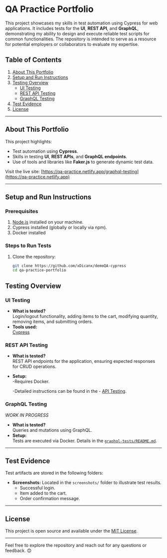 # QA Practice Portfolio

This project showcases my skills in test automation using Cypress for web applications. It includes tests for the **UI**, **REST API**, and **GraphQL**, demonstrating my ability to design and execute reliable test scripts for common functionalities. The repository is intended to serve as a resource for potential employers or collaborators to evaluate my expertise.

## Table of Contents

1. [About This Portfolio](#about-this-portfolio)
2. [Setup and Run Instructions](#setup-and-run-instructions)
3. [Testing Overview](#testing-overview)
    - [UI Testing](#ui-testing)
    - [REST API Testing](#rest-api-testing)
    - [GraphQL Testing](#graphql-testing)
4. [Test Evidence](#test-evidence)
5. [License](#license)

---

## About This Portfolio

This project highlights:
- Test automation using **Cypress**.
- Skills in testing **UI**, **REST APIs**, and **GraphQL endpoints**.
- Use of tools and libraries like **Faker.js** to generate dynamic test data.

Visit the live site: [https://qa-practice.netlify.app/graphql-testing](https://qa-practice.netlify.app)

---

## Setup and Run Instructions

### Prerequisites

1. [Node.js](https://nodejs.org/) installed on your machine.
2. Cypress installed (globally or locally via npm).
3. Docker installed

### Steps to Run Tests

1. Clone the repository:
   ```bash
   git clone https://github.com/xDicanx/demoQA-cypress
   cd qa-practice-portfolio


## Testing Overview

### UI Testing

- **What is tested?**  
  Login/logout functionality, adding items to the cart, modifying quantity, removing items, and submitting orders.  
- **Tools used:**  
  [Cypress](https://www.cypress.io/)  

### REST API Testing

- **What is tested?**  
  REST API endpoints for the application, ensuring expected responses for CRUD operations.  
- **Setup:**  
  -Requires Docker.
  
  -Detailed instructions can be found in the - [API Testing](https://github.com/xDicanx/demoQA-cypress/tree/main/cypress/e2e/API%20testing).  

### GraphQL Testing 
*WORK IN PROGRESS*
- **What is tested?**  
  Queries and mutations using GraphQL.  
- **Setup:**  
  Tests are executed via Docker. Details in the [`graphql-tests/README.md`](./graphql-tests/README.md).  

---

## Test Evidence

Test artifacts are stored in the following folders:
- **Screenshots:** Located in the `screenshots/` folder to illustrate test results.
  - Successful login.
  - Item added to the cart.
  - Order confirmation message.  

---

## License

This project is open source and available under the [MIT License](./LICENSE).

---

Feel free to explore the repository and reach out for any questions or feedback. 😊
